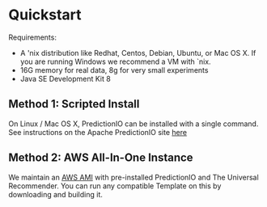 # Quickstart

Requirements:

 - A 'nix distribution like Redhat, Centos, Debian, Ubuntu, or Mac OS X. If you are running Windows we recommend a VM with `nix.
 - 16G memory for real data, 8g for very small experiments 
 - Java SE Development Kit 8

## Method 1: Scripted Install

On Linux / Mac OS X, PredictionIO can be installed with a single command. See instructions on the Apache PredictionIO site <a href="http://predictionio.incubator.apache.org/install/" target="_blank">here</a>

## Method 2: AWS All-In-One Instance

We maintain an [AWS AMI](/docs/awssetupguide) with pre-installed PredictionIO and The Universal Recommender. You can run any compatible Template on this by downloading and building it.
